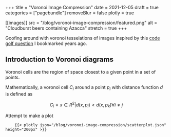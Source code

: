 +++
title = "Voronoi Image Compression"
date = 2021-12-05
draft = true
categories = ["pagebundle"]
removeBlur = false
plotly = true

[[images]]
 src = "/blog/voronoi-image-compression/featured.png"
 alt = "Cloudburst beers containing Azacca"
 stretch = true
+++

Goofing around with voronoi tesselations of images inspired by this [code golf question](https://codegolf.stackexchange.com/questions/50299/draw-an-image-as-a-voronoi-map) I bookmarked years ago.

<!--more-->

## Introduction to Voronoi diagrams

Voronoi cells are the region of space closest to a given point in a set of points.


Mathematically, a voronoi cell $C_i$ around a point $p_i$ with distance function $d$ is defined as

$$ C_i = { x \in R^2 | d(x,p_i) < d(x,p_k) \forall i \neq j} $$

Attempt to make a plot


        {{< plotly json="/blog/voronoi-image-compression/scatterplot.json" height="200px" >}}
